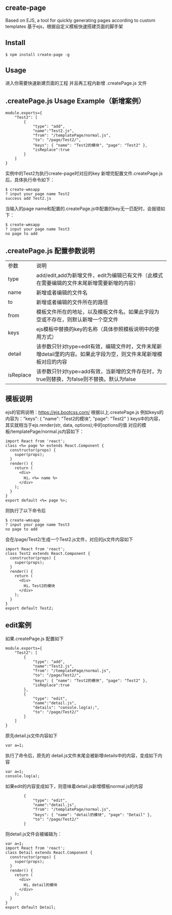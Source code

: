 ## create-page
Based on EJS, a tool for quickly generating pages according to custom templates
基于ejs，根据自定义模板快速搭建页面的脚手架

## Install
```
$ npm install create-page -g
```

## Usage
进入你需要快速新建页面的工程
并且再工程内新增 .createPage.js 文件

## .createPage.js Usage Example（新增案例）
```
module.exports={
    "Test2": [
        {
            "type": "add",
            "name":"Test2.js",
            "from": "/templatePage/normal.js",
            "to": "/page/Test2/",
            "keys": { "name": "Test2的模块", "page": "Test2" },
            "isReplace":true
        }
    ]
}

```
实例中的Test2为执行create-page时对应的key
新增完配置文件.createPage.js后，具体执行命令如下：
```
$ create-wmsapp
? input your page name Test2
success add Test2.js
```

当输入的page name和配置的.createPage.js中配置的key无一匹配时，会报错如下：
```
$ create-wmsapp
? input your page name Test3
no page to add

```

## .createPage.js 配置参数说明

<table>
    <tr>
        <td>参数</td><td>说明</td>
    </tr>
    <tr>
        <td>type</td><td>add/edit,add为新增文件，edit为编辑已有文件（此模式在需要编辑的文件末尾新增需要新增的内容）</td>
    </tr>
    <tr>
        <td>name</td><td>新增或者编辑的文件名</td>
    </tr>
    <tr>
        <td>to</td><td>新增或者编辑的文件所在的路径</td>
    </tr>   
    <tr>
        <td>from</td><td>模板文件所在的地址，以及模板文件名。如果此字段为空或不存在，则默认新增一个空文件</td>
    </tr> 
    <tr>
        <td>keys</td><td>ejs模板中替换的key的名称（具体参照模板说明中的使用方式）</td>
    </tr> 
    <tr>
        <td>detail</td><td>该参数只针对type=edit有效，编辑文件时，文件末尾新增detail里的内容。如果此字段为空，则文件末尾新增模板对应的内容</td>
    </tr>     
    <tr>
        <td>isReplace</td><td>该参数只针对type=add有效，当新增的文件存在时，为true则替换，为false则不替换。默认为false</td>
    </tr>                       
</table>

## 模板说明
ejs的官网说明：https://ejs.bootcss.com/
根据以上.createPage.js
例如keys的内容为："keys": { "name": "Test2的模块", "page": "Test2" }
keys中的内容，其实就相当于ejs.render(str, data, options);中的options的值
对应的模板/templatePage/normal.js内容如下：
```
import React from 'react';
class <%= page %> extends React.Component {
  constructor(props) {
    super(props);
  }
  render() {
    return (
      <div>
        Hi，<%= name %>
      </div>
    );
  }
}
export default <%= page %>;
```
则执行了以下命令后
```
$ create-wmsapp
? input your page name Test3
no page to add

```
会在/page/Test2/生成一个Test2.js文件，对应的js文件内容如下
```
import React from 'react';
class Test2 extends React.Component {
  constructor(props) {
    super(props);
  }
  render() {
    return (
      <div>
        Hi，Test2的模块
      </div>
    );
  }
}
export default Test2;
```

## edit案例
如果.createPage.js 配置如下
```
module.exports={
    "Test2": [
        {
            "type": "add",
            "name":"Test2.js",
            "from": "/templatePage/normal.js",
            "to": "/page/Test2/",
            "keys": { "name": "Test2的模块", "page": "Test2" },
            "isReplace":true
        },
        {
            "type": "edit",
            "name":"detail.js",
            "details": "console.log(a);",
            "to": "/page/Test2/"
        }        
    ]
}

```
原先detail.js文件内容如下
```
var a=1;
```
执行了命令后，原先的 detail.js文件末尾会被新增details中的内容，变成如下内容
```
var a=1;
console.log(a);
```

如果edit的内容变成如下，则意味着detail.js新增模板normal.js的内容
```
        {
            "type": "edit",
            "name":"detail.js",
            "from": "/templatePage/normal.js",
            "keys": { "name": "detail的模块", "page": "Detail" },
            "to": "/page/Test2/"
        }  
```
则detail.js文件会被编辑为：
```
var a=1;
import React from 'react';
class Detail extends React.Component {
  constructor(props) {
    super(props);
  }
  render() {
    return (
      <div>
        Hi，detail的模块
      </div>
    );
  }
}
export default Detail;
```
